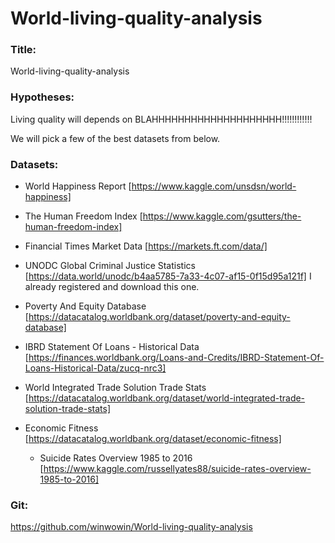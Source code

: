 # World-living-quality-analysis

### Title:
World-living-quality-analysis

### Hypotheses: 
Living quality will depends on BLAHHHHHHHHHHHHHHHHHHHH!!!!!!!!!!!!

We will pick a few of the best datasets from below.

### Datasets:	
- World Happiness Report [https://www.kaggle.com/unsdsn/world-happiness]
- The Human Freedom Index [https://www.kaggle.com/gsutters/the-human-freedom-index]
- Financial Times Market Data [https://markets.ft.com/data/]
- UNODC Global Criminal Justice Statistics [https://data.world/unodc/b4aa5785-7a33-4c07-af15-0f15d95a121f] I already registered and download this one.
- Poverty And Equity Database [https://datacatalog.worldbank.org/dataset/poverty-and-equity-database]
- IBRD Statement Of Loans - Historical Data [https://finances.worldbank.org/Loans-and-Credits/IBRD-Statement-Of-Loans-Historical-Data/zucq-nrc3]
- World Integrated Trade Solution Trade Stats [https://datacatalog.worldbank.org/dataset/world-integrated-trade-solution-trade-stats]
- Economic Fitness [https://datacatalog.worldbank.org/dataset/economic-fitness]

	- Suicide Rates Overview 1985 to 2016 [https://www.kaggle.com/russellyates88/suicide-rates-overview-1985-to-2016]

### Git: 
https://github.com/winwowin/World-living-quality-analysis
